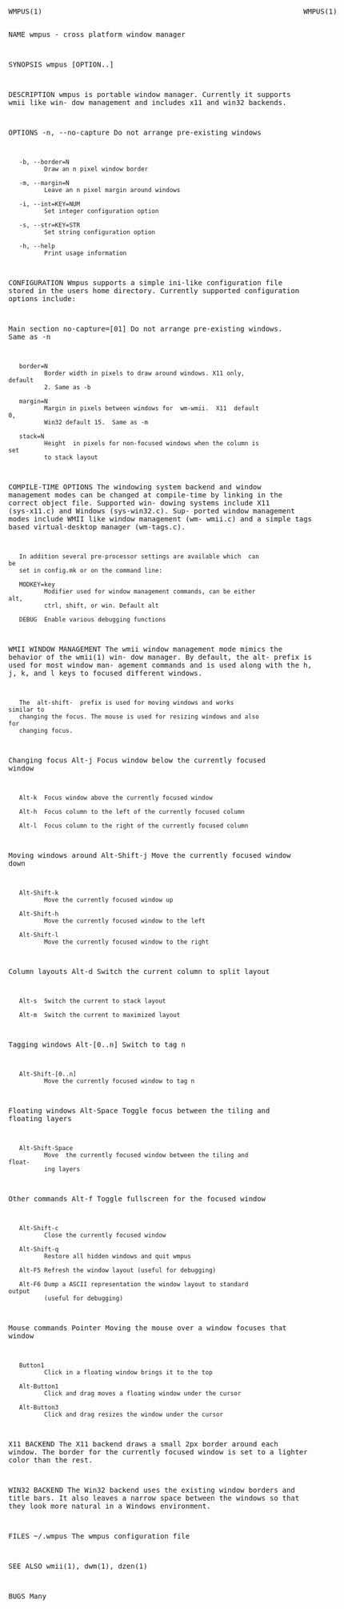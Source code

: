 <div style="white-space:pre; font-family:monospace;">
WMPUS(1)                                                              WMPUS(1)

NAME
       wmpus - cross platform window manager

SYNOPSIS
       wmpus [OPTION..]

DESCRIPTION
       wmpus  is portable window manager. Currently it supports wmii like win‐
       dow management and includes x11 and win32 backends.

OPTIONS
       -n, --no-capture
              Do not arrange pre-existing windows

       -b, --border=N
              Draw an n pixel window border

       -m, --margin=N
              Leave an n pixel margin around windows

       -i, --int=KEY=NUM
              Set integer configuration option

       -s, --str=KEY=STR
              Set string configuration option

       -h, --help
              Print usage information

CONFIGURATION
       Wmpus supports a simple ini-like configuration file stored in the users
       home directory. Currently supported configuration options include:

   Main section
       no-capture=[01]
              Do not arrange pre-existing windows. Same as -n

       border=N
              Border width in pixels to draw around windows. X11 only, default
              2. Same as -b

       margin=N
              Margin in pixels between windows for  wm-wmii.  X11  default  0,
              Win32 default 15.  Same as -m

       stack=N
              Height  in pixels for non-focused windows when the column is set
              to stack layout

COMPILE-TIME OPTIONS
       The windowing system backend and window management modes can be changed
       at  compile-time  by linking in the correct object file. Supported win‐
       dowing systems include X11 (sys-x11.c) and Windows (sys-win32.c).  Sup‐
       ported window management modes include WMII like window management (wm-
       wmii.c) and a simple tags based virtual-desktop manager (wm-tags.c).

       In addition several pre-processor settings are available which  can  be
       set in config.mk or on the command line:

       MODKEY=key
              Modifier used for window management commands, can be either alt,
              ctrl, shift, or win. Default alt

       DEBUG  Enable various debugging functions

WMII WINDOW MANAGEMENT
       The wmii window management mode mimics the behavior of the wmii(1) win‐
       dow  manager.  By default, the alt- prefix is used for most window man‐
       agement commands and is used along with the h, j,  k,  and  l  keys  to
       focused different windows.

       The  alt-shift-  prefix is used for moving windows and works similar to
       changing the focus. The mouse is used for resizing windows and also for
       changing focus.

   Changing focus
       Alt-j  Focus window below the currently focused window

       Alt-k  Focus window above the currently focused window

       Alt-h  Focus column to the left of the currently focused column

       Alt-l  Focus column to the right of the currently focused column

   Moving windows around
       Alt-Shift-j
              Move the currently focused window down

       Alt-Shift-k
              Move the currently focused window up

       Alt-Shift-h
              Move the currently focused window to the left

       Alt-Shift-l
              Move the currently focused window to the right

   Column layouts
       Alt-d  Switch the current column to split layout

       Alt-s  Switch the current to stack layout

       Alt-m  Switch the current to maximized layout

   Tagging windows
       Alt-[0..n]
              Switch to tag n

       Alt-Shift-[0..n]
              Move the currently focused window to tag n

   Floating windows
       Alt-Space
              Toggle focus between the tiling and floating layers

       Alt-Shift-Space
              Move  the currently focused window between the tiling and float‐
              ing layers

   Other commands
       Alt-f  Toggle fullscreen for the focused window

       Alt-Shift-c
              Close the currently focused window

       Alt-Shift-q
              Restore all hidden windows and quit wmpus

       Alt-F5 Refresh the window layout (useful for debugging)

       Alt-F6 Dump a ASCII representation the window layout to standard output
              (useful for debugging)

   Mouse commands
       Pointer
              Moving the mouse over a window focuses that window

       Button1
              Click in a floating window brings it to the top

       Alt-Button1
              Click and drag moves a floating window under the cursor

       Alt-Button3
              Click and drag resizes the window under the cursor

X11 BACKEND
       The X11 backend draws a small 2px border around each window. The border
       for the currently focused window is set to a  lighter  color  than  the
       rest.

WIN32 BACKEND
       The  Win32  backend uses the existing window borders and title bars. It
       also leaves a narrow space between the windows so that they  look  more
       natural in a Windows environment.

FILES
       ~/.wmpus
              The wmpus configuration file

SEE ALSO
       wmii(1), dwm(1), dzen(1)

BUGS
       Many
</div>
